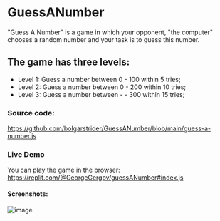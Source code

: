 # GuessANumber
 "Guess A Number" is a game in which your opponent, "the computer" chooses a random number  and your task is to guess this number. 
## The game has three levels:
   - Level 1: Guess a number between 0 - 100 within 5 tries;
   - Level 2: Guess a number between 0 - 200 within 10 tries;
   - Level 3: Guess a number between - - 300 within 15 tries;

### Source code:
https://github.com/bolgarstrider/GuessANumber/blob/main/guess-a-number.js

### Live Demo
 You can play the game in the browser:
 https://replit.com/@GeorgeGergov/guessANumber#index.js


#### Screenshots:
![image](https://user-images.githubusercontent.com/113753604/192154474-f103244d-1c41-4e80-b311-9fbcd5680853.png)

